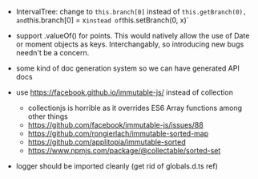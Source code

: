 - IntervalTree: change to `this.branch[0]` instead of `this.getBranch(0), and`this.branch[0] = x`instead of`this.setBranch(0, x)`

- support .valueOf() for points. This would natively allow the use of Date
  or moment objects as keys. Interchangably, so introducing new bugs needn't be
  a concern.

- some kind of doc generation system so we can have generated API docs

- use https://facebook.github.io/immutable-js/ instead of collection

  - collectionjs is horrible as it overrides ES6 Array functions among
    other things
  - https://github.com/facebook/immutable-js/issues/88
  - https://github.com/rongierlach/immutable-sorted-map
  - https://github.com/applitopia/immutable-sorted
  - https://www.npmjs.com/package/@collectable/sorted-set

- logger should be imported cleanly (get rid of globals.d.ts ref)
